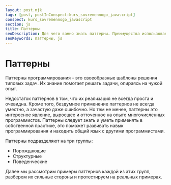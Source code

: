 ```yaml
---
layout: post.njk
tags: [post, postInConspect:kurs_sovremennogo_javascript]
conspect: kurs_sovremennogo_javascript
section: js
title: Паттерны
seoDescription: Для чего важно знать паттерны. Преимущества использования паттернов и их типы.
seoKeywords: паттерны, js
---
```

# Паттерны

Паттерны программирования - это своеобразные шаблоны решения типовых задач. Их знание помогает решать задачи, опираясь на чужой опыт.

Недостаток паттернов в том, что их реализация не всегда проста и очевидна. Кроме того, бездумное применение паттернов не всегда уместно, а зачастую даже ошибочно. Но тем не менее, паттерны это интересное явление, выросшее и отточенное на опыте многочисленных программистов. Паттерны следует знать и уметь применять в собственной практике, это поможет развивать навык программирования и находить общий язык с другими программистами.

Паттерны подразделяют на три группы:

+ Порождающие
+ Структурные
+ Поведенческие

Далее мы рассмотрим примеры паттернов каждой из этих групп, разберем их сильные стороны и протестируем на реальных примерах.